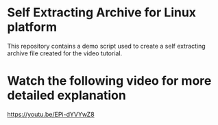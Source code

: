 # Self Extracting Archive for Linux platform

This repository contains a demo script used to create a self extracting archive file created for the video tutorial.

# Watch the following video for more detailed explanation

https://youtu.be/EPi-dYVYwZ8

